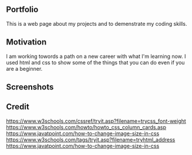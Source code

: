 ## Portfolio

This is a web page about my projects and to demenstrate my coding skills. 


## Motivation

I am working towords a path on a new career with what I'm learning now. I used html and css to show some of the things that you can do even if you are a beginner.

## Screenshots




## Credit

https://www.w3schools.com/cssref/tryit.asp?filename=trycss_font-weight
https://www.w3schools.com/howto/howto_css_column_cards.asp
https://www.javatpoint.com/how-to-change-image-size-in-css
https://www.w3schools.com/tags/tryit.asp?filename=tryhtml_address
https://www.javatpoint.com/how-to-change-image-size-in-css

